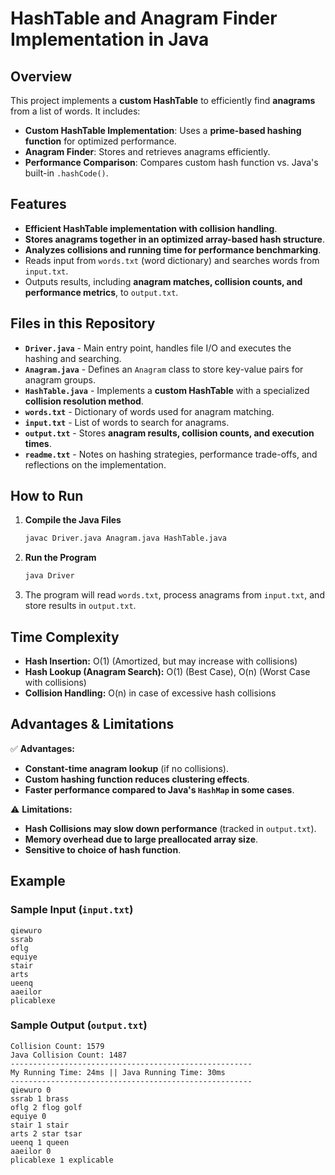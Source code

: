 # HashTable and Anagram Finder Implementation in Java

## Overview
This project implements a **custom HashTable** to efficiently find **anagrams** from a list of words. It includes:
- **Custom HashTable Implementation**: Uses a **prime-based hashing function** for optimized performance.
- **Anagram Finder**: Stores and retrieves anagrams efficiently.
- **Performance Comparison**: Compares custom hash function vs. Java's built-in `.hashCode()`.

## Features
- **Efficient HashTable implementation with collision handling**.
- **Stores anagrams together in an optimized array-based hash structure**.
- **Analyzes collisions and running time for performance benchmarking**.
- Reads input from `words.txt` (word dictionary) and searches words from `input.txt`.
- Outputs results, including **anagram matches, collision counts, and performance metrics**, to `output.txt`.

## Files in this Repository
- **`Driver.java`** - Main entry point, handles file I/O and executes the hashing and searching.
- **`Anagram.java`** - Defines an `Anagram` class to store key-value pairs for anagram groups.
- **`HashTable.java`** - Implements a **custom HashTable** with a specialized **collision resolution method**.
- **`words.txt`** - Dictionary of words used for anagram matching.
- **`input.txt`** - List of words to search for anagrams.
- **`output.txt`** - Stores **anagram results, collision counts, and execution times**.
- **`readme.txt`** - Notes on hashing strategies, performance trade-offs, and reflections on the implementation.

## How to Run
1. **Compile the Java Files**  
   ```sh
   javac Driver.java Anagram.java HashTable.java
   ```
2. **Run the Program**  
   ```sh
   java Driver
   ```
3. The program will read `words.txt`, process anagrams from `input.txt`, and store results in `output.txt`.

## Time Complexity
- **Hash Insertion:** O(1) (Amortized, but may increase with collisions)
- **Hash Lookup (Anagram Search):** O(1) (Best Case), O(n) (Worst Case with collisions)
- **Collision Handling:** O(n) in case of excessive hash collisions

## Advantages & Limitations
✅ **Advantages:**
- **Constant-time anagram lookup** (if no collisions).
- **Custom hashing function reduces clustering effects**.
- **Faster performance compared to Java's `HashMap` in some cases**.

⚠️ **Limitations:**
- **Hash Collisions may slow down performance** (tracked in `output.txt`).
- **Memory overhead due to large preallocated array size**.
- **Sensitive to choice of hash function**.

## Example

### Sample Input (`input.txt`)
```
qiewuro
ssrab
oflg
equiye
stair
arts
ueenq
aaeilor
plicablexe
```
### Sample Output (`output.txt`)
```
Collision Count: 1579
Java Collision Count: 1487
------------------------------------------------------
My Running Time: 24ms || Java Running Time: 30ms
------------------------------------------------------
qiewuro 0
ssrab 1 brass 
oflg 2 flog golf 
equiye 0
stair 1 stair 
arts 2 star tsar 
ueenq 1 queen 
aaeilor 0
plicablexe 1 explicable 
```
